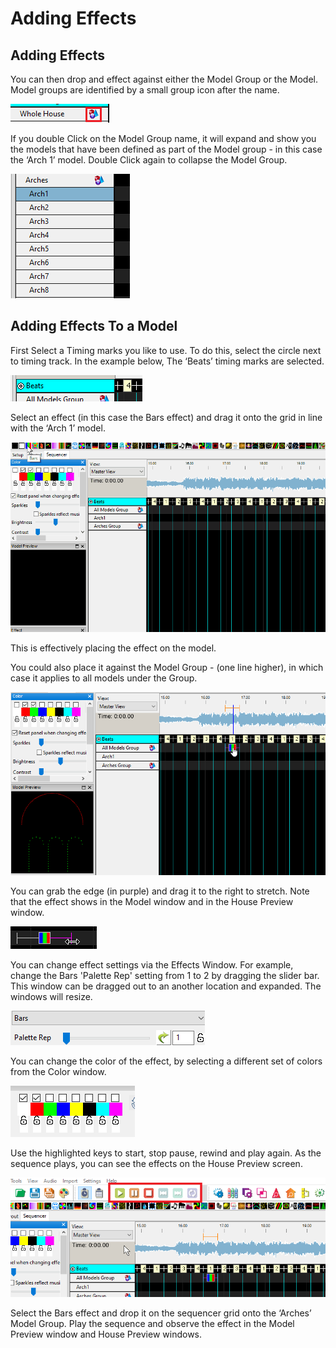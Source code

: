 # Adding Effects

## Adding Effects

You can then drop and effect against either the Model Group or the Model. Model groups are identified by a small group icon after the name.

![](<../../.gitbook/assets/image (453).png>)

If you double Click on the Model Group name, it will expand and show you the models that have been defined as part of the Model group - in this case the ‘Arch 1’ model. Double Click again to collapse the Model Group.

![](<../../.gitbook/assets/image (67).png>)

## Adding Effects To a Model

First Select a Timing marks you like to use. To do this, select the circle next to timing track. In the example below, The ‘Beats’ timing marks are selected.

![](<../../.gitbook/assets/image (184) (1).png>)

Select an effect (in this case the Bars effect) and drag it onto the grid in line with the ‘Arch 1’ model.

![](../../.gitbook/assets/drageffect.gif)

This is effectively placing the effect on the model.

You could also place it against the Model Group - (one line higher), in which case it applies to all models under the Group.

![](<../../.gitbook/assets/image (146) (1).png>)

You can grab the edge (in purple) and drag it to the right to stretch. Note that the effect shows in the Model window and in the House Preview window.

![](<../../.gitbook/assets/image (784).png>)

You can change effect settings via the Effects Window. For example, change the Bars 'Palette Rep' setting from 1 to 2 by dragging the slider bar. This window can be dragged out to an another location and expanded. The windows will resize.

![](<../../.gitbook/assets/image (546).png>)

You can change the color of the effect, by selecting a different set of colors from the Color window.

![](<../../.gitbook/assets/image (8).png>)

Use the highlighted keys to start, stop pause, rewind and play again. As the sequence plays, you can see the effects on the House Preview screen.

![](<../../.gitbook/assets/image (716).png>)

Select the Bars effect and drop it on the sequencer grid onto the ‘Arches’ Model Group. Play the sequence and observe the effect in the Model Preview window and House Preview windows.
